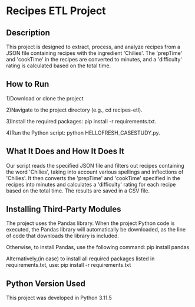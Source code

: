 # Recipes ETL Project
## Description
This project is designed to extract, process, and analyze recipes from a JSON file containing recipes with the ingredient 'Chilies'. The 'prepTime' and 'cookTime' in the recipes are converted to minutes, and a 'difficulty' rating is calculated based on the total time.

## How to Run
1)Download or clone the project 

2)Navigate to the project directory (e.g., cd recipes-etl).

3)Install the required packages: pip install -r requirements.txt.

4)Run the Python script: python HELLOFRESH_CASESTUDY.py.

## What It Does and How It Does It
Our script reads the specified JSON file and filters out recipes containing the word 'Chilies', taking into account various spellings and inflections of 'Chilies'. It then converts the 'prepTime' and 'cookTime' specified in the recipes into minutes and calculates a 'difficulty' rating for each recipe based on the total time. The results are saved in a CSV file.

## Installing Third-Party Modules
The project uses the Pandas library. When the project Python code is executed, the Pandas library will automatically be downloaded, as the line of code that downloads the library is included. 

Otherwise, to install Pandas, use the following command:
pip install pandas

Alternatively,(in case) to install all required packages listed in requirements.txt, use:
pip install -r requirements.txt

## Python Version Used
This project was developed in Python 3.11.5



